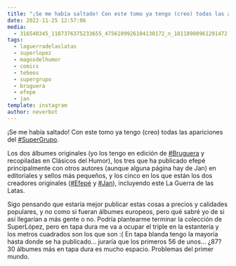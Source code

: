 ```yaml
---
title: "¡Se me había saltado! Con este tomo ya tengo (creo) todas las apariciones del #SuperGrupo"
date: 2022-11-25 12:57:06
media: 
  - 316540345_1187376375233655_4756109926104130172_n_18118908961291472.jpg
tags: 
  - laguerradelaslatas
  - superlopez
  - magosdelhumor
  - comics
  - tebeos
  - supergrupo
  - bruguera
  - efepe
  - jan
template: instagram
author: neverbot
---
```


¡Se me había saltado! Con este tomo ya tengo (creo) todas las apariciones del [#SuperGrupo](/tags/supergrupo).

Los dos álbumes originales (yo los tengo en edición de [#Bruguera](/tags/bruguera) y recopiladas en Clásicos del Humor), los tres que ha publicado efepé principalmente con otros autores (aunque alguna página hay de Jan) en editoriales y sellos más pequeños, y los cinco en los que están los dos creadores originales ([#Efepé](/tags/efepe) y [#Jan](/tags/jan)), incluyendo este La Guerra de las Latas.

Sigo pensando que estaría mejor publicar estas cosas a precios y calidades populares, y no como si fueran álbumes europeos, pero qué sabré yo de si así llegarían a más gente o no. Podría plantearme terminar la colección de SuperLópez, pero en tapa dura me va a ocupar el triple en la estantería y los metros cuadrados son los que son :( En tapa blanda tengo la mayoría hasta donde se ha publicado... juraría que los primeros 56 de unos... ¿87? 30 álbumes más en tapa dura es mucho espacio. Problemas del primer mundo.


